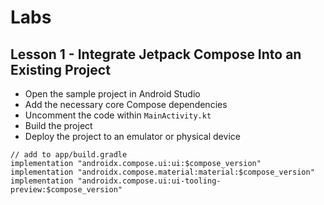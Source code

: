 # Labs

## Lesson 1 - Integrate Jetpack Compose Into an Existing Project
- Open the sample project in Android Studio
- Add the necessary core Compose dependencies
- Uncomment the code within `MainActivity.kt`
- Build the project
- Deploy the project to an emulator or physical device

```
// add to app/build.gradle
implementation "androidx.compose.ui:ui:$compose_version"
implementation "androidx.compose.material:material:$compose_version"
implementation "androidx.compose.ui:ui-tooling-preview:$compose_version"
```